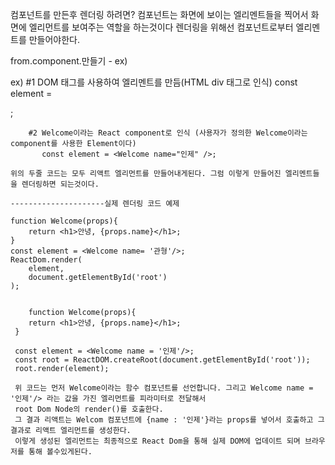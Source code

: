 
컴포넌트를 만든후 렌더링 하려면?
컴포넌트는 화면에 보이는 엘리멘트들을 찍어서 화면에 엘리먼트를 보여주는 역할을 하는것이다
렌더링을 위해선 컴포넌트로부터 엘리멘트를 만들어야한다.


  from.component.만들기 - ex)

   ex) #1 DOM 태그를 사용하여 엘리멘트를 만듬(HTML div 태그로 인식)
           const element = <div/>;

        #2 Welcome이라는 React component로 인식 (사용자가 정의한 Welcome이라는 component를 사용한 Element이다)
           const element = <Welcome name="인제" />;

    위의 두줄 코드는 모두 리액트 엘리먼트를 만들어내게된다. 그럼 이렇게 만들어진 엘리멘트들을 렌더링하면 되는것이다.

    ---------------------실제 렌더링 코드 예제

    function Welcome(props){
        return <h1>안녕, {props.name}</h1>;
    }
    const element = <Welcome name= '관형'/>;
    ReactDom.render(
        element,
        document.getElementById('root')
    );

     
        function Welcome(props){
        return <h1>안녕, {props.name}</h1>;
     }

     const element = <Welcome name = '인제'/>;
     const root = ReactDOM.createRoot(document.getElementById('root'));
     root.render(element);

     위 코드는 먼저 Welcome이라는 함수 컴포넌트를 선언합니다. 그리고 Welcome name = '인제'/> 라는 값을 가진 엘리먼트를 피라미터로 전달해서 
     root Dom Node의 render()를 호출한다.
     그 결과 리액트는 Welcom 컴포넌트에 {name : '인제'}라는 props를 넣어서 호출하고 그 결과로 리액트 엘리먼트를 생성한다.
     이렇게 생성된 엘리먼트는 최종적으로 React Dom을 통해 실제 DOM에 업데이트 되며 브라우저를 통해 볼수있게된다.

        